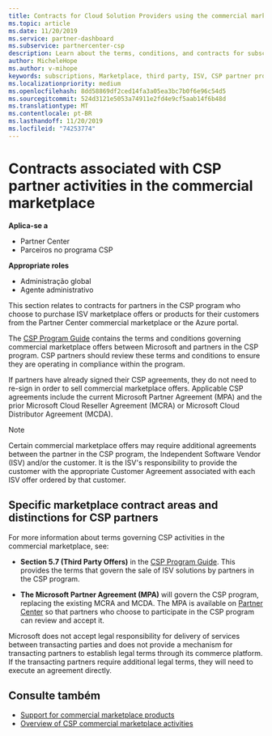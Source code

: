 ```yaml
---
title: Contracts for Cloud Solution Providers using the commercial marketplace | Partner Center
ms.topic: article
ms.date: 11/20/2019
ms.service: partner-dashboard
ms.subservice: partnercenter-csp
description: Learn about the terms, conditions, and contracts for subscriptions to third-party ISV products purchased by CSP partners in the commercial marketplace.
author: MicheleHope
ms.author: v-mihope
keywords: subscriptions, Marketplace, third party, ISV, CSP partner program, contracts, sell, purchase,
ms.localizationpriority: medium
ms.openlocfilehash: 8dd58869df2ced14fa3a05ea3bc7b0f6e96c54d5
ms.sourcegitcommit: 524d3121e5053a74911e2fd4e9cf5aab14f6b48d
ms.translationtype: MT
ms.contentlocale: pt-BR
ms.lasthandoff: 11/20/2019
ms.locfileid: "74253774"
---
```

# <a name="contracts-associated-with-csp-partner-activities-in-the-commercial-marketplace"></a>Contracts associated with CSP partner activities in the commercial marketplace

**Aplica-se a**

- Partner Center
- Parceiros no programa CSP

**Appropriate roles**

- Administração global
- Agente administrativo

This section relates to contracts for partners in the CSP program who choose to purchase ISV marketplace offers or products for their customers from the Partner Center commercial marketplace or the Azure portal.

The [CSP Program Guide](https://go.microsoft.com/fwlink/p/?LinkId=617100) contains the terms and conditions governing commercial marketplace offers between Microsoft and partners in the CSP program. CSP partners should review these terms and conditions to ensure they are operating in compliance within the program.  

If partners have already signed their CSP agreements, they do not need to re-sign in order to sell commercial marketplace offers. Applicable CSP agreements include the current Microsoft Partner Agreement (MPA) and the prior Microsoft Cloud Reseller Agreement (MCRA) or Microsoft Cloud Distributor Agreement (MCDA).

>[!NOTE]
> Certain commercial marketplace offers may require additional agreements between the partner in the CSP program, the Independent Software Vendor (ISV) and/or the customer. It is the ISV's responsibility to provide the customer with the appropriate Customer Agreement associated with each ISV offer ordered by that customer.

## <a name="specific-marketplace-contract-areas-and-distinctions-for-csp-partners"></a>Specific marketplace contract areas and distinctions for CSP partners

For more information about terms governing CSP activities in the commercial marketplace, see:

- **Section 5.7 (Third Party Offers)** in the [CSP Program Guide](https://go.microsoft.com/fwlink/p/?LinkId=617100). This provides the terms that govern the sale of ISV solutions by partners in the CSP program.

- **The Microsoft Partner Agreement (MPA)** will govern the CSP program, replacing the existing MCRA and MCDA. The MPA is available on [Partner Center](https://partner.microsoft.com/pcv/dashboard/overview) so that partners who choose to participate in the CSP program can review and accept it.
  
Microsoft does not accept legal responsibility for delivery of services between transacting parties and does not provide a mechanism for transacting partners to establish legal terms through its commerce platform. If the transacting partners require additional legal terms, they will need to execute an agreement directly.

## <a name="see-also"></a>Consulte também

- [Support for commercial marketplace products](csp-commercial-marketplace-support.md)
- [Overview of CSP commercial marketplace activities](csp-commercial-marketplace-overview.md)

